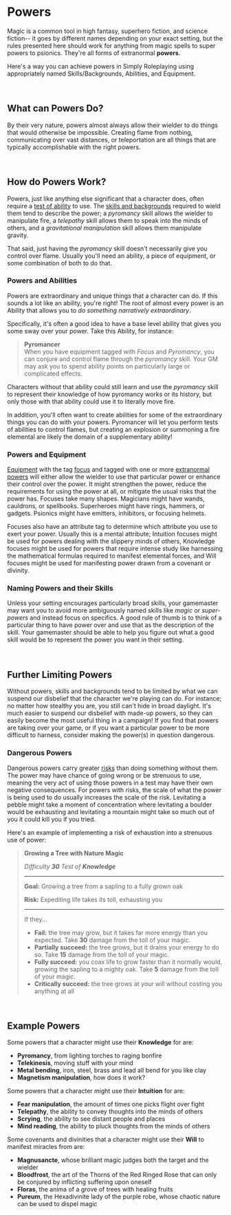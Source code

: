 # Powers

Magic is a common tool in high fantasy, superhero fiction, and science fiction-- it goes by different names depending on your exact setting, but the rules presented here should work for anything from magic spells to super powers to psionics. They're all forms of extranormal **powers**.

Here's a way you can achieve powers in Simply Roleplaying using appropriately named Skills/Backgrounds, Abilities, and Equipment.

<br/>

## What can Powers Do?

By their very nature, powers almost always allow their wielder to do things that would otherwise be impossible. Creating flame from nothing, communicating over vast distances, or teleportation are all things that are typically accomplishable with the right powers.

<br/>

## How do Powers Work?

Powers, just like anything else significant that a character does, often require a [test of ability](../gameplay/tests.md) to use. The [skills and backgrounds](../character/backgrounds.md) required to wield them tend to describe the power; a _pyromancy_ skill allows the wielder to manipulate fire, a _telepathy_ skill allows them to speak into the minds of others, and a _gravitational manipulation_ skill allows them manipulate gravity.

That said, just having the _pyromancy_ skill doesn't necessarily give you control over flame. Usually you'll need an ability, a piece of equipment, or some combination of both to do that.

### Powers and Abilities

Powers are extraordinary and unique things that a character can do. If this sounds a lot like an ability, you're right! The root of almost every power is an Ability that allows you to _do something narratively extraordinary_.

Specifically, it's often a good idea to have a base level ability that gives you some sway over your power. Take this Ability, for instance:

>   **Pyromancer**<br/>When you have equipment tagged with _Focus_ and _Pyromancy_, you can conjure and control flame through the _pyromancy_ skill. Your GM may ask you to spend ability points on particularly large or complicated effects.

Characters without that ability could still learn and use the _pyromancy_ skill to represent their knowledge of how pyromancy works or its history, but only those with that ability could use it to literally move fire.

In addition, you'll often want to create abilities for some of the extraordinary things you can do with your powers. Pyromancer will let you perform tests of abilities to control flames, but creating an explosion or summoning a fire elemental are likely the domain of a supplementary ability!

### Powers and Equipment

[Equipment](../character/equipment.md) with the tag [focus](../character/equipment.md#focus) and tagged with one or more [extranormal powers](../character/equipment.md#extranormal-power) will either allow the wielder to use that particular power or enhance their control over the power. It might strengthen the power, reduce the requirements for using the power at all, or mitigate the usual risks that the power has. Focuses take many shapes. Magicians might have wands, cauldrons, or spellbooks. Superheroes might have rings, hammers, or gadgets. Psionics might have emitters, inhibitors, or focusing helmets.

Focuses also have an attribute tag to determine which attribute you use to exert your power. Usually this is a mental attribute; Intuition focuses might be used for powers dealing with the slippery minds of others, Knowledge focuses might be used for powers that require intense study like harnessing the mathematical formulas required to manifest elemental forces, and Will focuses might be used for manifesting power drawn from a covenant or divinity.

### Naming Powers and their Skills

Unless your setting encourages particularly broad skills, your gamemaster may want you to avoid more ambiguously named skills like _magic_ or _super-powers_ and instead focus on specifics. A good rule of thumb is to think of a particular thing to have power over and use that as the description of the skill. Your gamemaster should be able to help you figure out what a good skill would be to represent the power you want in their setting.

<br/>

## Further Limiting Powers

Without powers, skills and backgrounds tend to be limited by what we can suspend our disbelief that the character we're playing can do. For instance; no matter how stealthy you are, you still can't hide in broad daylight. It's much easier to suspend our disbelief with made-up powers, so they can easily become the most useful thing in a campaign! If you find that powers are taking over your game, or if you want a particular power to be more difficult to harness, consider making the power(s) in question dangerous.

### Dangerous Powers

Dangerous powers carry greater [risks](../gameplay/tests.md#risk-guidelines) than doing something without them. The power may have chance of going wrong or be strenuous to use, meaning the very act of using those powers in a test may have their own negative consequences. For powers with risks, the scale of what the power is being used to do usually increases the scale of the risk. Levitating a pebble might take a moment of concentration where levitating a boulder would be exhausting and levitating a mountain might take so much out of you it could kill you if you tried.

Here's an example of implementing a risk of exhaustion into a strenuous use of power:

>   **Growing a Tree with Nature Magic**
>
>   _Difficulty **30** Test of **Knowledge**_
>
>   ****
>
>   **Goal:** Growing a tree from a sapling to a fully grown oak
>
>   **Risk:** Expediting life takes its toll, exhausting you
>
>   ****
>
>   If they...
>
>   * **Fail:** the tree may grow, but it takes far more energy than you expected. Take **30** damage from the toll of your magic.
>   * **Partially succeed:** the tree grows, but it drains your energy to do so. Take **15** damage from the toll of your magic.
>   * **Fully succeed:** you coax life to grow faster than it normally would, growing the sapling to a mighty oak. Take **5** damage from the toll of your magic.
>   * **Critically succeed:** the tree grows at your will without costing you anything at all

<br/>

## Example Powers

Some powers that a character might use their **Knowledge** for are:

* **Pyromancy**, from lighting torches to raging bonfire
* **Telekinesis**, moving stuff with your mind
* **Metal bending**, iron, steel, brass and lead all bend for you like clay
* **Magnetism manipulation**, how does it work?

Some powers that a character might use their **Intuition** for are:

* **Fear manipulation**, the amount of times one picks flight over fight
* **Telepathy**, the ability to convey thoughts into the minds of others
* **Scrying**, the ability to see distant people and places
* **Mind reading**, the ability to pluck thoughts from the minds of others

Some covenants and divinities that a character might use their **Will** to manifest miracles from are:

* **Magnusancte**, whose brilliant magic judges both the target and the wielder
* **Bloodfrost**, the art of the Thorns of the Red Ringed Rose that can only be conjured by inflicting suffering upon oneself
* **Floras**, the anima of a grove of trees with healing fruits
* **Pureum**, the Hexadivinite lady of the purple robe, whose chaotic nature can be used to dispel magic

<br/>